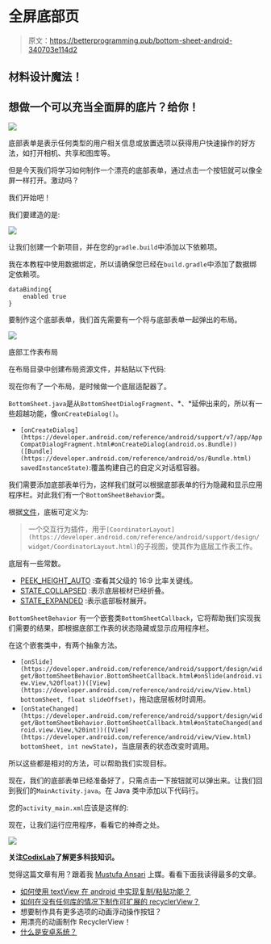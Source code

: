 # 全屏底部页

> 原文：<https://betterprogramming.pub/bottom-sheet-android-340703e114d2>

## 材料设计魔法！

## 想做一个可以充当全面屏的底片？给你！

![](img/0703bdc82f6acfbaabf5be232c464397.png)

底部表单是表示任何类型的用户相关信息或放置选项以获得用户快速操作的好方法，如打开相机、共享和图库等。

但是今天我们将学习如何制作一个漂亮的底部表单，通过点击一个按钮就可以像全屏一样打开。激动吗？

我们开始吧！

我们要建造的是:

![](img/03dc54167cfd0c6609e79f693ccd222d.png)

让我们创建一个新项目，并在您的`gradle.build`中添加以下依赖项。

我在本教程中使用数据绑定，所以请确保您已经在`build.gradle`中添加了数据绑定依赖项。

```
dataBinding{
    enabled true
}
```

要制作这个底部表单，我们首先需要有一个将与底部表单一起弹出的布局。

![](img/3019092405977213c9c78ebddcac1e3a.png)

底部工作表布局

在布局目录中创建布局资源文件，并粘贴以下代码:

现在你有了一个布局，是时候做一个底层适配器了。

`BottomSheet.java`是从`BottomSheetDialogFragment`、*、*延伸出来的，所以有一些超越功能，像`onCreateDialog()`。

*   `[onCreateDialog](https://developer.android.com/reference/android/support/v7/app/AppCompatDialogFragment.html#onCreateDialog(android.os.Bundle))([Bundle](https://developer.android.com/reference/android/os/Bundle.html) savedInstanceState)`:覆盖构建自己的自定义对话框容器。

我们需要添加底部表单行为，这样我们就可以根据底部表单的行为隐藏和显示应用程序栏。对此我们有一个`BottomSheetBehavior`类。

根据[文件](https://developer.android.com/reference/android/support/design/widget/BottomSheetBehavior)，底板可定义为:

> 一个交互行为插件，用于`[CoordinatorLayout](https://developer.android.com/reference/android/support/design/widget/CoordinatorLayout.html)`的子视图，使其作为底层工作表工作。

底层有一些常数。

*   [PEEK_HEIGHT_AUTO](https://developer.android.com/reference/android/support/design/widget/BottomSheetBehavior.html#PEEK_HEIGHT_AUTO) :查看其父级的 16:9 比率关键线。
*   [STATE_COLLAPSED](https://developer.android.com/reference/android/support/design/widget/BottomSheetBehavior.html#STATE_COLLAPSED) :表示底层板材已经折叠。
*   [STATE_EXPANDED](https://developer.android.com/reference/android/support/design/widget/BottomSheetBehavior.html#STATE_EXPANDED) :表示底部板材展开。

`BottomSheetBehavior` 有一个嵌套类`BottomSheetCallback`，它将帮助我们实现我们需要的结果，即根据底部工作表的状态隐藏或显示应用程序栏。

在这个嵌套类中，有两个抽象方法。

*   `[onSlide](https://developer.android.com/reference/android/support/design/widget/BottomSheetBehavior.BottomSheetCallback.html#onSlide(android.view.View,%20float))([View](https://developer.android.com/reference/android/view/View.html) bottomSheet, float slideOffset)`，拖动底层板材时调用。
*   `[onStateChanged](https://developer.android.com/reference/android/support/design/widget/BottomSheetBehavior.BottomSheetCallback.html#onStateChanged(android.view.View,%20int))([View](https://developer.android.com/reference/android/view/View.html) bottomSheet, int newState)`，当底层表的状态改变时调用。

所以这些都是相对的方法，可以帮助我们实现目标。

现在，我们的底部表单已经准备好了，只需点击一下按钮就可以弹出来。让我们回到我们的`MainActivity.java`。在 Java 类中添加以下代码行。

您的`activity_main.xml`应该是这样的:

现在，让我们运行应用程序，看看它的神奇之处。

![](img/03dc54167cfd0c6609e79f693ccd222d.png)

**关注**[**CodixLab**](https://medium.com/codixlab)**了解更多科技知识。**

觉得这篇文章有用？跟着我 [Mustufa Ansari](https://medium.com/u/8ee4abb8abb8?source=post_page-----1b8c9832af43----------------------) 上媒。看看下面我读得最多的文章。

*   [如何使用 textView 在 android 中实现复制/粘贴功能？](https://medium.com/better-programming/android-copy-paste-7dd60ad47d0)
*   [如何在没有任何库的情况下制作可扩展的 recyclerView？](https://medium.com/better-programming/recyclerview-expanded-1c1be424282c)
*   想要制作具有更多选项的动画浮动操作按钮？
*   用漂亮的动画制作 RecyclerView！
*   [什么是安卓系统？](https://medium.com/better-programming/what-is-androidx-1b8c9832af43)